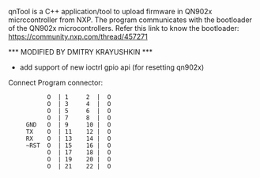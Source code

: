 qnTool is a C++ application/tool to upload firmware in QN902x micrccontroller from NXP. The program communicates with the bootloader of the QN902x microcontrollers.
Refer this link to know the bootloader: https://community.nxp.com/thread/457271


*** MODIFIED BY DMITRY KRAYUSHKIN ***

- add support of new ioctrl gpio api (for resetting qn902x)

Connect Program connector:



               O  | 1     2  |  O        
               O  | 3     4  |  O        
               O  | 5     6  |  O        
               O  | 7     8  |  O        
         GND   O  | 9     10 |  O        
         TX    O  | 11    12 |  O        
         RX    O  | 13    14 |  O        
         ~RST  O  | 15    16 |  O        
               O  | 17    18 |  O        
               O  | 19    20 |  O        
               O  | 21    22 |  O        
